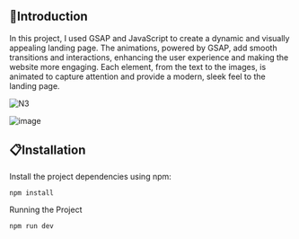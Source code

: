 
## 📜Introduction

In this project, I used GSAP and JavaScript to create a dynamic and visually appealing landing page. 
The animations, powered by GSAP, add smooth transitions and interactions, enhancing the user experience and making the website more engaging. 
Each element, from the text to the images, is animated to capture attention and provide a modern, sleek feel to the landing page.


![N3](https://github.com/user-attachments/assets/01206b96-1f69-41d8-bc68-b9ef8753b8b0)


![image](https://github.com/user-attachments/assets/e6f65ddb-de62-47c0-9743-181ab9138bc6)


## 📋Installation

 Install the project dependencies using npm:

```http
npm install
```

 Running the Project

````http 
npm run dev
````
